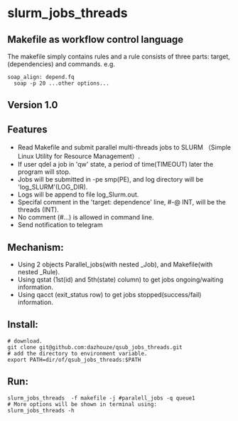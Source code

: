 # slurm_jobs_threads
## Makefile as workflow control language
The makefile simply contains rules and a rule consists of three parts: target, (dependencies) and commands.
e.g.
```
soap_align: depend.fq
  soap -p 20 ...other options...
```
## Version 1.0

## Features
- Read Makefile and submit parallel multi-threads jobs to SLURM （Simple Linux Utility for Resource Management）.
- If user qdel a job in 'qw' state, a period of time(TIMEOUT) later the program will stop.
- Jobs will be submitted in -pe smp(PE), and log directory will be 'log_SLURM'(LOG_DIR).
- Logs will be append to file log_Slurm.out.
- Specifal comment in the 'target: dependence' line, #-@ INT, will be the threads (INT). 
- No comment (#...) is allowed in command line.
- Send notification to telegram

## Mechanism:
- Using 2 objects Parallel_jobs(with nested _Job), and Makefile(with nested _Rule).
- Using qstat (1st(id) and 5th(state) column) to get jobs ongoing/waiting information. 
- Using qacct (exit_status row) to get jobs stopped(success/fail) information.

## Install:
```
# download.
git clone git@github.com:dazhouze/qsub_jobs_threads.git
# add the directory to environment variable.
export PATH=dir/of/qsub_jobs_threads:$PATH
```

## Run:
```
slurm_jobs_threads  -f makefile -j #paralell_jobs -q queue1
# More options will be shown in terminal using:
slurm_jobs_threads -h
```
